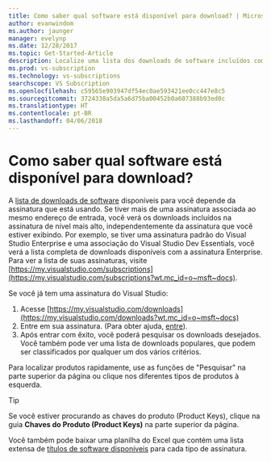 ```yaml
---
title: Como saber qual software está disponível para download? | Microsoft Docs
author: evanwindom
ms.author: jaunger
manager: evelynp
ms.date: 12/28/2017
ms.topic: Get-Started-Article
description: Localize uma lista dos downloads de software incluídos com a sua assinatura do Visual Studio.
ms.prod: vs-subscription
ms.technology: vs-subscriptions
searchscope: VS Subscription
ms.openlocfilehash: c59565e903947df54ec0ae593421ee0cc447e8c5
ms.sourcegitcommit: 3724338a5da5a6d75ba00452b0a607388b93ed0c
ms.translationtype: HT
ms.contentlocale: pt-BR
ms.lasthandoff: 04/06/2018
---
```

# <a name="how-do-i-know-what-software-is-available-for-download"></a>Como saber qual software está disponível para download?

A [lista de downloads de software](http://download.microsoft.com/download/1/5/4/15454442-CF17-47B9-A65D-DF84EF88511B/Visual_Studio_by_Subscription_Level.xlsx) disponíveis para você depende da assinatura que está usando.  Se tiver mais de uma assinatura associada ao mesmo endereço de entrada, você verá os downloads incluídos na assinatura de nível mais alto, independentemente da assinatura que você estiver exibindo.  Por exemplo, se tiver uma assinatura padrão do Visual Studio Enterprise e uma associação do Visual Studio Dev Essentials, você verá a lista completa de downloads disponíveis com a assinatura Enterprise.  Para ver a lista de suas assinaturas, visite [https://my.visualstudio.com/subscriptions](https://my.visualstudio.com/subscriptions?wt.mc_id=o~msft~docs). 

Se você já tem uma assinatura do Visual Studio: 
1. Acesse [https://my.visualstudio.com/downloads](https://my.visualstudio.com/downloads?wt.mc_id=o~msft~docs)
2. Entre em sua assinatura.  (Para obter ajuda, [entre](/visualstudio/subscriptions/signing-in)).
3. Após entrar com êxito, você poderá pesquisar os downloads desejados.  Você também pode ver uma lista de downloads populares, que podem ser classificados por qualquer um dos vários critérios. 

Para localizar produtos rapidamente, use as funções de "Pesquisar" na parte superior da página ou clique nos diferentes tipos de produtos à esquerda.

> [!TIP]
> Se você estiver procurando as chaves do produto (Product Keys), clique na guia **Chaves do Produto (Product Keys)** na parte superior da página.

Você também pode baixar uma planilha do Excel que contém uma lista extensa de [títulos de software disponíveis](http://download.microsoft.com/download/1/5/4/15454442-CF17-47B9-A65D-DF84EF88511B/Visual_Studio_by_Subscription_Level.xlsx) para cada tipo de assinatura.  